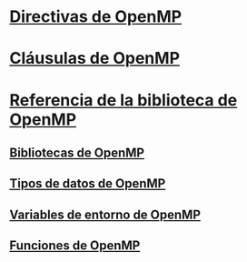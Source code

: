 # [Directivas de OpenMP](openmp-directives.md)
# [Cláusulas de OpenMP](openmp-clauses.md)
# [Referencia de la biblioteca de OpenMP](openmp-library-reference.md)
## [Bibliotecas de OpenMP](openmp-libraries.md)
## [Tipos de datos de OpenMP](openmp-data-types.md)
## [Variables de entorno de OpenMP](openmp-environment-variables.md)
## [Funciones de OpenMP](openmp-functions.md)
